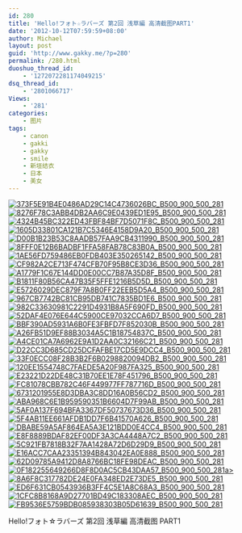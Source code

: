 ```yaml
---
id: 280
title: 'Hello!フォト☆ラバーズ 第2回 浅草編 高清截图PART1'
date: '2012-10-12T07:59:59+08:00'
author: Michael
layout: post
guid: 'http://www.gakky.me/?p=280'
permalink: /280.html
duoshuo_thread_id:
    - '1272072281174049215'
dsq_thread_id:
    - '2801066717'
Views:
    - '281'
categories:
    - 图片
tags:
    - canon
    - gakki
    - gakky
    - smile
    - 新垣结衣
    - 日本
    - 美女
---
```


[![373F5E91B4E0486AD29C14C4736026BC_B500_900_500_281](http://www.yui-aragaki.org/wp-content/uploads/img/373F5E91B4E0486AD29C14C4736026BC_B500_900_500_281.jpeg)](http://www.yui-aragaki.org/wp-content/uploads/img/373F5E91B4E0486AD29C14C4736026BC_B1280_1280_1280_720.jpeg) [![8276F78C3ABB4DB2AA6C9E0439ED1E95_B500_900_500_281](http://www.yui-aragaki.org/wp-content/uploads/img/8276F78C3ABB4DB2AA6C9E0439ED1E95_B500_900_500_281.jpeg)](http://www.yui-aragaki.org/wp-content/uploads/img/8276F78C3ABB4DB2AA6C9E0439ED1E95_B1280_1280_1280_720.jpeg) [![4324B45BC322ED43FBF84BF7D5071F8C_B500_900_500_281](http://www.yui-aragaki.org/wp-content/uploads/img/4324B45BC322ED43FBF84BF7D5071F8C_B500_900_500_281.jpeg)](http://www.yui-aragaki.org/wp-content/uploads/img/4324B45BC322ED43FBF84BF7D5071F8C_B1280_1280_1280_720.jpeg) [![1605D33801CA121B7C5346E4158D9A20_B500_900_500_281](http://www.yui-aragaki.org/wp-content/uploads/img/1605D33801CA121B7C5346E4158D9A20_B500_900_500_281.jpeg)](http://www.yui-aragaki.org/wp-content/uploads/img/1605D33801CA121B7C5346E4158D9A20_B1280_1280_1280_720.jpeg) [![D00B1B23B53C8AADB57FAA9CB4311990_B500_900_500_281](http://www.yui-aragaki.org/wp-content/uploads/img/D00B1B23B53C8AADB57FAA9CB4311990_B500_900_500_281.jpeg)](http://www.yui-aragaki.org/wp-content/uploads/img/D00B1B23B53C8AADB57FAA9CB4311990_B1280_1280_1280_720.jpeg) [![8FFF0E12B6BADBF1FFA58FAB78C83B0A_B500_900_500_281](http://www.yui-aragaki.org/wp-content/uploads/img/8FFF0E12B6BADBF1FFA58FAB78C83B0A_B500_900_500_281.jpeg)](http://www.yui-aragaki.org/wp-content/uploads/img/8FFF0E12B6BADBF1FFA58FAB78C83B0A_B1280_1280_1280_720.jpeg) [![1AE56FD759486EB0FDB403E350265142_B500_900_500_281](http://www.yui-aragaki.org/wp-content/uploads/img/1AE56FD759486EB0FDB403E350265142_B500_900_500_281.jpeg)](http://www.yui-aragaki.org/wp-content/uploads/img/1AE56FD759486EB0FDB403E350265142_B1280_1280_1280_720.jpeg) [![CF982A2CE713F474CFB70F95B8CE3D36_B500_900_500_281](http://www.yui-aragaki.org/wp-content/uploads/img/CF982A2CE713F474CFB70F95B8CE3D36_B500_900_500_281.jpeg)](http://www.yui-aragaki.org/wp-content/uploads/img/CF982A2CE713F474CFB70F95B8CE3D36_B1280_1280_1280_720.jpeg) [![A1779F1C67E144DD0E00CC7B87A35D8F_B500_900_500_281](http://www.yui-aragaki.org/wp-content/uploads/img/A1779F1C67E144DD0E00CC7B87A35D8F_B500_900_500_281.jpeg)](http://www.yui-aragaki.org/wp-content/uploads/img/A1779F1C67E144DD0E00CC7B87A35D8F_B1280_1280_1280_720.jpeg) [![B1811F80B56CA47B35F5FFE1216B5D5D_B500_900_500_281](http://www.yui-aragaki.org/wp-content/uploads/img/B1811F80B56CA47B35F5FFE1216B5D5D_B500_900_500_281.jpeg)](http://www.yui-aragaki.org/wp-content/uploads/img/B1811F80B56CA47B35F5FFE1216B5D5D_B1280_1280_1280_720.jpeg) [![E5726029DEC879F7A8B0FF22EEB5D5A4_B500_900_500_281](http://www.yui-aragaki.org/wp-content/uploads/img/E5726029DEC879F7A8B0FF22EEB5D5A4_B500_900_500_281.jpeg)](http://www.yui-aragaki.org/wp-content/uploads/img/E5726029DEC879F7A8B0FF22EEB5D5A4_B1280_1280_1280_720.jpeg) [![967CB7742BC81CB95DB741C7835BD1E6_B500_900_500_281](http://www.yui-aragaki.org/wp-content/uploads/img/967CB7742BC81CB95DB741C7835BD1E6_B500_900_500_281.jpeg)](http://www.yui-aragaki.org/wp-content/uploads/img/967CB7742BC81CB95DB741C7835BD1E6_B1280_1280_1280_720.jpeg) [![982C33630981C2291D4931B8A5F690FD_B500_900_500_281](http://www.yui-aragaki.org/wp-content/uploads/img/982C33630981C2291D4931B8A5F690FD_B500_900_500_281.jpeg)](http://www.yui-aragaki.org/wp-content/uploads/img/982C33630981C2291D4931B8A5F690FD_B1280_1280_1280_720.jpeg) [![52DAF4E076E644C5900CE97032CCA6D7_B500_900_500_281](http://www.yui-aragaki.org/wp-content/uploads/img/52DAF4E076E644C5900CE97032CCA6D7_B500_900_500_281.jpeg)](http://www.yui-aragaki.org/wp-content/uploads/img/52DAF4E076E644C5900CE97032CCA6D7_B1280_1280_1280_720.jpeg) [![BBF390AD5931A6B0FE3FBFD7F852030B_B500_900_500_281](http://www.yui-aragaki.org/wp-content/uploads/img/BBF390AD5931A6B0FE3FBFD7F852030B_B500_900_500_281.jpeg)](http://www.yui-aragaki.org/wp-content/uploads/img/BBF390AD5931A6B0FE3FBFD7F852030B_B1280_1280_1280_720.jpeg) [![A26FB51D9EF88B3034A5C1B18754837C_B500_900_500_281](http://www.yui-aragaki.org/wp-content/uploads/img/A26FB51D9EF88B3034A5C1B18754837C_B500_900_500_281.jpeg)](http://www.yui-aragaki.org/wp-content/uploads/img/A26FB51D9EF88B3034A5C1B18754837C_B1280_1280_1280_720.jpeg) [![A4CE01CA7A6962E9A1D2AA0C32166C21_B500_900_500_281](http://www.yui-aragaki.org/wp-content/uploads/img/A4CE01CA7A6962E9A1D2AA0C32166C21_B500_900_500_281.jpeg)](http://www.yui-aragaki.org/wp-content/uploads/img/A4CE01CA7A6962E9A1D2AA0C32166C21_B1280_1280_1280_720.jpeg) [![D22CC3D685CD25DCFAFBE17CD5E9DCC4_B500_900_500_281](http://www.yui-aragaki.org/wp-content/uploads/img/D22CC3D685CD25DCFAFBE17CD5E9DCC4_B500_900_500_281.jpeg)](http://www.yui-aragaki.org/wp-content/uploads/img/D22CC3D685CD25DCFAFBE17CD5E9DCC4_B1280_1280_1280_720.jpeg) [![33F0ECC08F28B3B2F6B0298820094DB2_B500_900_500_281](http://www.yui-aragaki.org/wp-content/uploads/img/33F0ECC08F28B3B2F6B0298820094DB2_B500_900_500_281.jpeg)](http://www.yui-aragaki.org/wp-content/uploads/img/33F0ECC08F28B3B2F6B0298820094DB2_B1280_1280_1280_720.jpeg) [![120EE1554748C7FAEDE5A20F987FA325_B500_900_500_281](http://www.yui-aragaki.org/wp-content/uploads/img/120EE1554748C7FAEDE5A20F987FA325_B500_900_500_281.jpeg)](http://www.yui-aragaki.org/wp-content/uploads/img/120EE1554748C7FAEDE5A20F987FA325_B1280_1280_1280_720.jpeg) [![E23221D22DE48C31B70EE1E78F451796_B500_900_500_281](http://www.yui-aragaki.org/wp-content/uploads/img/E23221D22DE48C31B70EE1E78F451796_B500_900_500_281.jpeg)](http://www.yui-aragaki.org/wp-content/uploads/img/E23221D22DE48C31B70EE1E78F451796_B1280_1280_1280_720.jpeg) [![FC81078CBB782C46F449977FF787716D_B500_900_500_281](http://www.yui-aragaki.org/wp-content/uploads/img/FC81078CBB782C46F449977FF787716D_B500_900_500_281.jpeg)](http://www.yui-aragaki.org/wp-content/uploads/img/FC81078CBB782C46F449977FF787716D_B1280_1280_1280_720.jpeg) [![6731201955E8D3DBA3C8DD16A0B56CD2_B500_900_500_281](http://www.yui-aragaki.org/wp-content/uploads/img/6731201955E8D3DBA3C8DD16A0B56CD2_B500_900_500_281.jpeg)](http://www.yui-aragaki.org/wp-content/uploads/img/6731201955E8D3DBA3C8DD16A0B56CD2_B1280_1280_1280_720.jpeg) [![ABA968C6E1B959590351B6604D7F99AB_B500_900_500_281](http://www.yui-aragaki.org/wp-content/uploads/img/ABA968C6E1B959590351B6604D7F99AB_B500_900_500_281.jpeg)](http://www.yui-aragaki.org/wp-content/uploads/img/ABA968C6E1B959590351B6604D7F99AB_B1280_1280_1280_720.jpeg) [![5AF0A137F694BFA3367DF50737673D36_B500_900_500_281](http://www.yui-aragaki.org/wp-content/uploads/img/5AF0A137F694BFA3367DF50737673D36_B500_900_500_281.jpeg)](http://www.yui-aragaki.org/wp-content/uploads/img/5AF0A137F694BFA3367DF50737673D36_B1280_1280_1280_720.jpeg) [![5F4AB11EE661AFDB1DD7F6B41570A626_B500_900_500_281](http://www.yui-aragaki.org/wp-content/uploads/img/5F4AB11EE661AFDB1DD7F6B41570A626_B500_900_500_281.jpeg)](http://www.yui-aragaki.org/wp-content/uploads/img/5F4AB11EE661AFDB1DD7F6B41570A626_B1280_1280_1280_720.jpeg) [![DBABE59A5AF864EA5A3E121BDD0E4CC4_B500_900_500_281](http://www.yui-aragaki.org/wp-content/uploads/img/DBABE59A5AF864EA5A3E121BDD0E4CC4_B500_900_500_281.jpeg)](http://www.yui-aragaki.org/wp-content/uploads/img/DBABE59A5AF864EA5A3E121BDD0E4CC4_B1280_1280_1280_720.jpeg) [![E8F8889BDAF82EF00DF3A3CA4448A7C2_B500_900_500_281](http://www.yui-aragaki.org/wp-content/uploads/img/E8F8889BDAF82EF00DF3A3CA4448A7C2_B500_900_500_281.jpeg)](http://www.yui-aragaki.org/wp-content/uploads/img/E8F8889BDAF82EF00DF3A3CA4448A7C2_B1280_1280_1280_720.jpeg) [![5C921FB7818B32F7AA1428A72D6D29D9_B500_900_500_281](http://www.yui-aragaki.org/wp-content/uploads/img/5C921FB7818B32F7AA1428A72D6D29D9_B500_900_500_281.jpeg)](http://www.yui-aragaki.org/wp-content/uploads/img/5C921FB7818B32F7AA1428A72D6D29D9_B1280_1280_1280_720.jpeg) [![E16ACC7CAA23351394B843042EA0E888_B500_900_500_281](http://www.yui-aragaki.org/wp-content/uploads/img/E16ACC7CAA23351394B843042EA0E888_B500_900_500_281.jpeg)](http://www.yui-aragaki.org/wp-content/uploads/img/E16ACC7CAA23351394B843042EA0E888_B1280_1280_1280_720.jpeg) [![62D09785A9412D8A8766BC18FE98DEAC_B500_900_500_281](http://www.yui-aragaki.org/wp-content/uploads/img/62D09785A9412D8A8766BC18FE98DEAC_B500_900_500_281.jpeg)](http://www.yui-aragaki.org/wp-content/uploads/img/62D09785A9412D8A8766BC18FE98DEAC_B1280_1280_1280_720.jpeg) [![0F182255649266D8F8D0AC5CB43DAA57_B500_900_500_281](http://www.yui-aragaki.org/wp-content/uploads/img/0F182255649266D8F8D0AC5CB43DAA57_B500_900_500_281.jpeg)a&gt; ](http://www.yui-aragaki.org/wp-content/uploads/img/0F182255649266D8F8D0AC5CB43DAA57_B1280_1280_1280_720.jpeg)[![8A6F8C317782DE24E0FA348ED2E73DE5_B500_900_500_281](http://www.yui-aragaki.org/wp-content/uploads/img/8A6F8C317782DE24E0FA348ED2E73DE5_B500_900_500_281.jpeg)](http://www.yui-aragaki.org/wp-content/uploads/img/8A6F8C317782DE24E0FA348ED2E73DE5_B1280_1280_1280_720.jpeg) [![ED6F631CB0543936B3FF4C5E1A8C68A3_B500_900_500_281](http://www.yui-aragaki.org/wp-content/uploads/img/ED6F631CB0543936B3FF4C5E1A8C68A3_B500_900_500_281.jpeg)](http://www.yui-aragaki.org/wp-content/uploads/img/ED6F631CB0543936B3FF4C5E1A8C68A3_B1280_1280_1280_720.jpeg) [![1CFC8B8168A9D27701BD49C183308AEC_B500_900_500_281](http://www.yui-aragaki.org/wp-content/uploads/img/1CFC8B8168A9D27701BD49C183308AEC_B500_900_500_281.jpeg)](http://www.yui-aragaki.org/wp-content/uploads/img/1CFC8B8168A9D27701BD49C183308AEC_B1280_1280_1280_720.jpeg) [![FB9536E5759BDB085938303B05D61639_B500_900_500_281](http://www.yui-aragaki.org/wp-content/uploads/img/FB9536E5759BDB085938303B05D61639_B500_900_500_281.jpeg)](http://www.yui-aragaki.org/wp-content/uploads/img/FB9536E5759BDB085938303B05D61639_B1280_1280_1280_720.jpeg)

Hello!フォト☆ラバーズ 第2回 浅草編 高清截图 PART1